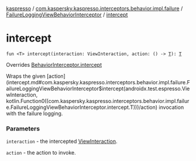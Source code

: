 [kaspresso](../../index.md) / [com.kaspersky.kaspresso.interceptors.behavior.impl.failure](../index.md) / [FailureLoggingViewBehaviorInterceptor](index.md) / [intercept](./intercept.md)

# intercept

`fun <T> intercept(interaction: ViewInteraction, action: () -> `[`T`](intercept.md#T)`): `[`T`](intercept.md#T)

Overrides [BehaviorInterceptor.intercept](../../com.kaspersky.kaspresso.interceptors.behavior/-behavior-interceptor/intercept.md)

Wraps the given [action](intercept.md#com.kaspersky.kaspresso.interceptors.behavior.impl.failure.FailureLoggingViewBehaviorInterceptor$intercept(androidx.test.espresso.ViewInteraction, kotlin.Function0((com.kaspersky.kaspresso.interceptors.behavior.impl.failure.FailureLoggingViewBehaviorInterceptor.intercept.T)))/action) invocation with the failure logging.

### Parameters

`interaction` - the intercepted [ViewInteraction](#).

`action` - the action to invoke.
